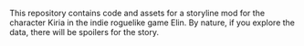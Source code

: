 This repository contains code and assets for a storyline mod for the character Kiria in the indie roguelike game Elin.
By nature, if you explore the data, there will be spoilers for the story.